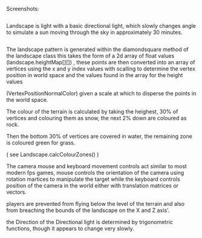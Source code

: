 Screenshots:

![]()

Landscape is light with a basic directional light, which slowly changes angle to simulate a sun moving through the sky in approximately 30 minutes.

![]()

The landscape pattern is generated within the diamondsquare method of the
landscape class this takes the form of a 2d array of float values
(landscape.heightMap[][]) , these points are then converted into an array 
of vertices using the x and y index values with scalling to determine the
 vertex position in world space and the values found in the array for the 
height values 

(VertexPositionNormalColor)  given a scale at which to disperse the points
 in the world space.

The colour of the terrain is calculated by taking the heighest, 30% of vertices 
and colouring them as snow, the next 2% down are coloured as rock.

Then the bottom 30% of vertices are covered in water, the remaining zone is
coloured green for grass.

( see Landscape.calcColourZones() )

The camera mouse and keyboard movement controls act similar to most modern
fps games, mouse controls the orientation of the camera using rotation 
martices to manipulate the target while the keyboard controls position of the
camera in the world either with translation matrices or vectors.

players are prevented from flying below the level of the terrain and also from
breaching the bounds of the landscape on the X and Z axis'.

the Direction of the Directional light is determined by trigonometric
functions, though it appears to change very slowly.

  
